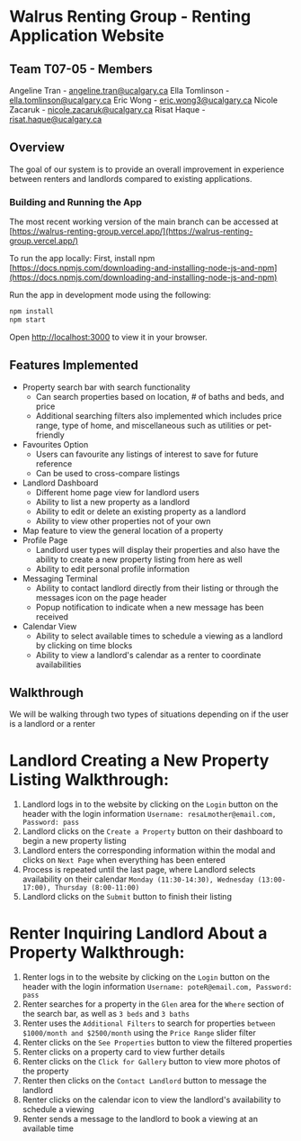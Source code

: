# Walrus Renting Group -  Renting Application Website
## Team T07-05 - Members
Angeline Tran - angeline.tran@ucalgary.ca
Ella Tomlinson - ella.tomlinson@ucalgary.ca
Eric Wong - eric.wong3@ucalgary.ca
Nicole Zacaruk - nicole.zacaruk@ucalgary.ca
Risat Haque - risat.haque@ucalgary.ca

## Overview
The goal of our system is to provide an overall improvement in experience between renters and landlords compared to existing applications. 

### Building and Running the App
The most recent working version of the main branch can be accessed at [https://walrus-renting-group.vercel.app/](https://walrus-renting-group.vercel.app/)

To run the app locally:
First, install npm [https://docs.npmjs.com/downloading-and-installing-node-js-and-npm](https://docs.npmjs.com/downloading-and-installing-node-js-and-npm)

Run the app in development mode using the following:

```bash
npm install
npm start
```

Open [http://localhost:3000](http://localhost:3000) to view it in your browser.

## Features Implemented
- Property search bar with search functionality 
    - Can search properties based on location, # of baths and beds, and price
    - Additional searching filters also implemented which includes price range, type of home, and miscellaneous such as utilities or pet-friendly
- Favourites Option
    - Users can favourite any listings of interest to save for future reference
    - Can be used to cross-compare listings
- Landlord Dashboard
    - Different home page view for landlord users
    - Ability to list a new property as a landlord
    - Ability to edit or delete an existing property as a landlord
    - Ability to view other properties not of your own
- Map feature to view the general location of a property
- Profile Page
    - Landlord user types will display their properties and also have the ability to create a new property listing from here as well
    - Ability to edit personal profile information
- Messaging Terminal
    - Ability to contact landlord directly from their listing or through the messages icon on the page header
    - Popup notification to indicate when a new message has been received
- Calendar View
    - Ability to select available times to schedule a viewing as a landlord by clicking on time blocks
    - Ability to view a landlord's calendar as a renter to coordinate availabilities

## Walkthrough
We will be walking through two types of situations depending on if the user is a landlord or a renter

# Landlord Creating a New Property Listing Walkthrough:
1. Landlord logs in to the website by clicking on the `Login` button on the header with the login information `Username: resaLmother@email.com, Password: pass`
2. Landlord clicks on the `Create a Property` button on their dashboard to begin a new property listing
3. Landlord enters the corresponding information within the modal and clicks on `Next Page` when everything has been entered
4. Process is repeated until the last page, where Landlord selects availability on their calendar `Monday (11:30-14:30), Wednesday (13:00-17:00), Thursday (8:00-11:00)`
5. Landlord clicks on the `Submit` button to finish their listing

# Renter Inquiring Landlord About a Property Walkthrough:
1. Renter logs in to the website by clicking on the `Login` button on the header with the login information `Username: poteR@email.com, Password: pass`
2. Renter searches for a property in the `Glen` area for the `Where` section of the search bar, as well as `3 beds` and `3 baths`
3. Renter uses the `Additional Filters` to search for properties `between $1000/month and $2500/month` using the `Price Range` slider filter
4. Renter clicks on the `See Properties` button to view the filtered properties
5. Renter clicks on a property card to view further details
6. Renter clicks on the  `Click for Gallery` button to view more photos of the property 
7. Renter then clicks on the `Contact Landlord` button to message the landlord
8. Renter clicks on the calendar icon to view the landlord's availability to schedule a viewing
9. Renter sends a message to the landlord to book a viewing at an available time